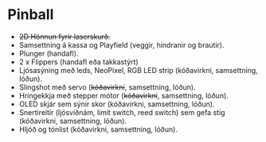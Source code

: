 # Pinball

 - ~~2D Hönnun fyrir laserskurð.~~
 - Samsettning á kassa og Playfield (veggir, hindranir og brautir).
 - Plunger (handafl).
 - 2 x Flippers (handafl eða takkastýrt)
 - Ljósasýning með leds, NeoPixel, RGB LED strip (kóðavirkni, samsettning, lóðun).
 - Slingshot með servo (~~kóðavirkni~~, samsettning, lóðun).
 - Hringekkja með stepper mótor (~~kóðavirkni~~, samsettning, lóðun).
 - OLED skjár sem sýnir skor (kóðavirkni, samsettning, lóðun).
 - Snertireitir (ljósviðnám, limit switch, reed switch) sem gefa stig (kóðavirkni, samsettning, lóðun).
 - Hljóð og tónlist (kóðavirkni, samsettning, lóðun).
